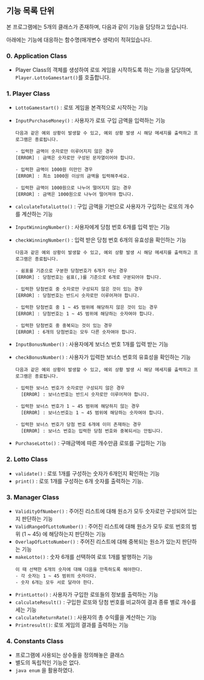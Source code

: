 ## 기능 목록 단위

본 프로그램에는 5개의 클래스가 존재하며, 다음과 같이 기능을 담당하고 있습니다.

아래에는 기능에 대응하는 함수명(매개변수 생략)이 적혀있습니다.

### 0. Application Class
- Player Class의 객체를 생성하여 로또 게임을 시작하도록 하는 기능을 담당하며,
  `Player.LottoGamestart()`를 호출합니다.

### 1. Player Class
- `LottoGamestart()` : 로또 게임을 본격적으로 시작하는 기능
- `InputPurchaseMoney()` : 사용자가 로또 구입 금액을 입력하는 기능
  ```
  다음과 같은 예외 상황이 발생할 수 있고, 예외 상황 발생 시 해당 메세지를 출력하고 프로그램은 종료됩니다.
  
  - 입력한 금액이 숫자로만 이루어지지 않은 경우
  [ERROR] : 금액은 숫자로만 구성된 문자열이어야 합니다.
  
  - 입력한 금액이 1000원 미만인 경우
  [ERROR] : 최소 1000원 이상의 금액을 입력해주세요.
  
  - 입력한 금액이 1000원으로 나누어 떨어지지 않는 경우
  [ERROR] : 금액은 1000원으로 나누어 떨어져야 합니다.
  ```
- `calculateTotalLotto()` : 구입 금액을 기반으로 사용자가 구입하는 로또의 개수를 계산하는 기능
- `InputWinningNumber()` : 사용자에게 당첨 번호 6개를 입력 받는 기능
- `checkWinningNumber()` : 입력 받은 당첨 번호 6개의 유효성을 확인하는 기능
  ```
  다음과 같은 예외 상황이 발생할 수 있고, 예외 상황 발생 시 해당 메세지를 출력하고 프로그램은 종료됩니다.
  
  - 쉼표를 기준으로 구분한 당첨번호가 6개가 아닌 경우
  [ERROR] : 당첨번호는 쉼표(,)를 기준으로 6개로 구분되어야 합니다.
  
  - 입력한 당첨번호 중 숫자로만 구성되지 않은 것이 있는 경우
  [ERROR] : 당첨번호는 반드시 숫자로만 이루어져야 합니다.
  
  - 입력한 당첨번호 중 1 ~ 45 범위에 해당하지 않은 것이 있는 경우
  [ERROR] : 당첨번호는 1 ~ 45 범위에 해당하는 숫자여야 합니다.
  
  - 입력한 당첨번호 중 중복되는 것이 있는 경우
  [ERROR] : 6개의 당첨번호는 모두 다른 숫자여야 합니다.
  ```

- `InputBonusNumber()` : 사용자에게 보너스 번호 1개를 입력 받는 기능
- `checkBonusNumber()` : 사용자가 입력한 보너스 번호의 유효성을 확인하는 기능
  ```
  다음과 같은 예외 상황이 발생할 수 있고, 예외 상황 발생 시 해당 메세지를 출력하고 프로그램은 종료됩니다.
  
  - 입력한 보너스 번호가 숫자로만 구성되지 않은 경우
    [ERROR] : 보너스번호는 반드시 숫자로만 이루어져야 합니다.
  
  - 입력한 보너스 번호가 1 ~ 45 범위에 해당하지 않는 경우
    [ERROR] : 보너스번호는 1 ~ 45 범위에 해당하는 숫자여야 합니다.
  
  - 입력한 보너스 번호가 당첨 번호 6개에 이미 존재하는 경우
    [ERROR] : 보너스 번호는 입력한 당첨 번호와 중복되서는 안됩니다.
    ```
  
- `PurchaseLotto()` : 구매금액에 따른 개수만큼 로또를 구입하는 기능

### 2. Lotto Class

- `validate()` : 로또 1개를 구성하는 숫자가 6개인지 확인하는 기능
- `print()` : 로또 1개를 구성하는 6개 숫자를 출력하는 기능.

### 3. Manager Class
- `ValidityOfNumber()` : 주어진 리스트에 대해 원소가 모두 숫자로만 구성되어 있는지 판단하는 기능
- `ValidRangeOfLottoNumber()` : 주어진 리스트에 대해 원소가 모두 로또 번호의 범위 (1 ~ 45) 에 해당하는지 판단하는 기능
- `OverlapOfLottoNumber()` : 주어진 리스트에 대해 중복되는 원소가 있는지 판단하는 기능
- `makeLotto()` : 숫자 6개를 선택하여 로또 1개를 발행하는 기능
  ```
  이 때 선택한 6개의 숫자에 대해 다음을 만족하도록 해야한다.
  - 각 숫자는 1 ~ 45 범위의 숫자이다.
  - 숫자 6개는 모두 서로 달라야 한다.
  ```
- `PrintLotto()` : 사용자가 구입한 로또들의 정보를 출력하는 기능
- `calculateResult()` : 구입한 로또와 당첨 번호를 비교하여 결과 종류 별로 개수를 세는 기능
- `calculateReturnRate()` : 사용자의 총 수익률을 계산하는 기능
- `Printresult()`: 로또 게임의 결과를 출력하는 기능

### 4. Constants Class
- 프로그램에 사용되는 상수들을 정의해놓은 클래스
- 별도의 독립적인 기능은 없다.
- `java enum` 을 활용하였다.